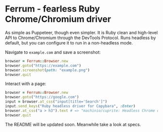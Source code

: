# Ferrum - fearless Ruby Chrome/Chromium driver

As simple as Puppeteer, though even simpler. It is Ruby clean and high-level API
to Chrome/Chromium through the DevTools Protocol. Runs headless by default,
but you can configure it to run in a non-headless mode.

Navigate to `example.com` and save a screenshot:

```ruby
browser = Ferrum::Browser.new
browser.goto("https://example.com")
browser.screenshot(path: "example.png")
browser.quit
```

Interact with a page:

```ruby
browser = Ferrum::Browser.new
browser.goto("https://google.com")
input = browser.at_css("input[title='Search']")
input.send_keys("Ruby headless driver for Capybara", :Enter)
browser.at_css("a > h3").text # => "machinio/cuprite: Headless Chrome driver for Capybara - GitHub"
browser.quit
```

The README will be updated soon. Meanwhile take a look at specs.
